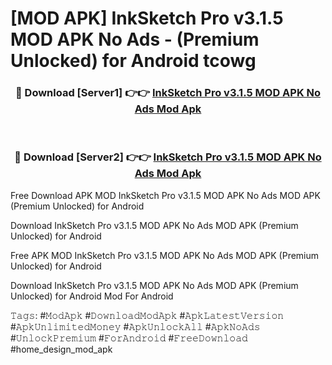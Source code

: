 # [MOD APK] InkSketch Pro v3.1.5 MOD APK No Ads - (Premium Unlocked) for Android tcowg



<div align="center">
<h3>🔴 Download [Server1] 👉👉 <a href="https://momento.my/?title=InkSketch_Pro_v3.1.5_MOD_APK_No_Ads">InkSketch Pro v3.1.5 MOD APK No Ads Mod Apk</a></h3><br>

<h3>🔴 Download [Server2] 👉👉 <a href="https://momento.my/?title=InkSketch_Pro_v3.1.5_MOD_APK_No_Ads">InkSketch Pro v3.1.5 MOD APK No Ads Mod Apk</a></h3>
</div>



Free Download APK MOD InkSketch Pro v3.1.5 MOD APK No Ads MOD APK (Premium Unlocked) for Android

Download InkSketch Pro v3.1.5 MOD APK No Ads MOD APK (Premium Unlocked) for Android

Free APK MOD InkSketch Pro v3.1.5 MOD APK No Ads MOD APK (Premium Unlocked) for Android

Download InkSketch Pro v3.1.5 MOD APK No Ads MOD APK (Premium Unlocked) for Android Mod For Android

𝚃𝚊𝚐𝚜: #𝙼𝚘𝚍𝙰𝚙𝚔 #𝙳𝚘𝚠𝚗𝚕𝚘𝚊𝚍𝙼𝚘𝚍𝙰𝚙𝚔 #𝙰𝚙𝚔𝙻𝚊𝚝𝚎𝚜𝚝𝚅𝚎𝚛𝚜𝚒𝚘𝚗 #𝙰𝚙𝚔𝚄𝚗𝚕𝚒𝚖𝚒𝚝𝚎𝚍𝙼𝚘𝚗𝚎𝚢 #𝙰𝚙𝚔𝚄𝚗𝚕𝚘𝚌𝚔𝙰𝚕𝚕 #𝙰𝚙𝚔𝙽𝚘𝙰𝚍𝚜 #𝚄𝚗𝚕𝚘𝚌𝚔𝙿𝚛𝚎𝚖𝚒𝚞𝚖 #𝙵𝚘𝚛𝙰𝚗𝚍𝚛𝚘𝚒𝚍 #𝙵𝚛𝚎𝚎𝙳𝚘𝚠𝚗𝚕𝚘𝚊𝚍 #home_design_mod_apk
